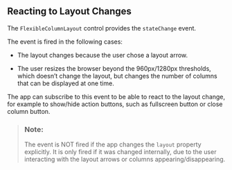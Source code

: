 <!-- loiode31215b9b134a408b574344462c9619 -->

## Reacting to Layout Changes

The `FlexibleColumnLayout` control provides the `stateChange` event.

The event is fired in the following cases:

-   The layout changes because the user chose a layout arrow.

-   The user resizes the browser beyond the 960px/1280px thresholds, which doesn’t change the layout, but changes the number of columns that can be displayed at one time.


The app can subscribe to this event to be able to react to the layout change, for example to show/hide action buttons, such as fullscreen button or close column button.

> ### Note:  
> The event is NOT fired if the app changes the `layout` property explicitly. It is only fired if it was changed internally, due to the user interacting with the layout arrows or columns appearing/disappearing.

